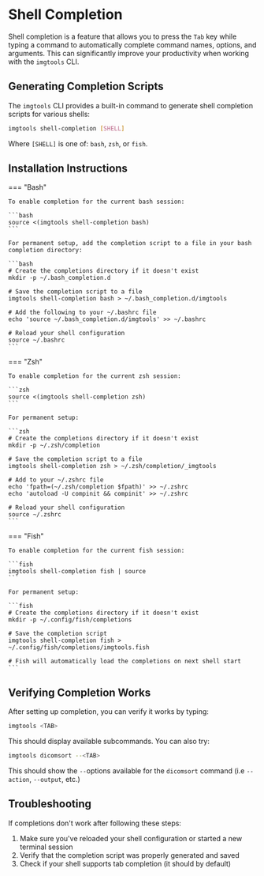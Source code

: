 # Shell Completion

Shell completion is a feature that allows you to press the `Tab` key while typing a command to automatically complete command names, options, and arguments. This can significantly improve your productivity when working with the `imgtools` CLI.

## Generating Completion Scripts

The `imgtools` CLI provides a built-in command to generate shell completion scripts for various shells:

```bash
imgtools shell-completion [SHELL]
```

Where `[SHELL]` is one of: `bash`, `zsh`, or `fish`.

## Installation Instructions

=== "Bash"

    To enable completion for the current bash session:

    ```bash
    source <(imgtools shell-completion bash)
    ```

    For permanent setup, add the completion script to a file in your bash completion directory:

    ```bash
    # Create the completions directory if it doesn't exist
    mkdir -p ~/.bash_completion.d
    
    # Save the completion script to a file
    imgtools shell-completion bash > ~/.bash_completion.d/imgtools
    
    # Add the following to your ~/.bashrc file
    echo 'source ~/.bash_completion.d/imgtools' >> ~/.bashrc
    
    # Reload your shell configuration
    source ~/.bashrc
    ```

=== "Zsh"

    To enable completion for the current zsh session:

    ```zsh
    source <(imgtools shell-completion zsh)
    ```

    For permanent setup:

    ```zsh
    # Create the completions directory if it doesn't exist
    mkdir -p ~/.zsh/completion
    
    # Save the completion script to a file
    imgtools shell-completion zsh > ~/.zsh/completion/_imgtools
    
    # Add to your ~/.zshrc file
    echo 'fpath=(~/.zsh/completion $fpath)' >> ~/.zshrc
    echo 'autoload -U compinit && compinit' >> ~/.zshrc
    
    # Reload your shell configuration
    source ~/.zshrc
    ```

=== "Fish"

    To enable completion for the current fish session:

    ```fish
    imgtools shell-completion fish | source
    ```

    For permanent setup:

    ```fish
    # Create the completions directory if it doesn't exist
    mkdir -p ~/.config/fish/completions
    
    # Save the completion script
    imgtools shell-completion fish > ~/.config/fish/completions/imgtools.fish
    
    # Fish will automatically load the completions on next shell start
    ```

## Verifying Completion Works

After setting up completion, you can verify it works by typing:

```bash
imgtools <TAB>
```

This should display available subcommands. You can also try:

```bash
imgtools dicomsort --<TAB>
```

This should show the `--`options available for the `dicomsort` command 
(i.e `--action`, `--output`, etc.)

## Troubleshooting

If completions don't work after following these steps:

1. Make sure you've reloaded your shell configuration or started a new terminal session
2. Verify that the completion script was properly generated and saved
3. Check if your shell supports tab completion (it should by default)